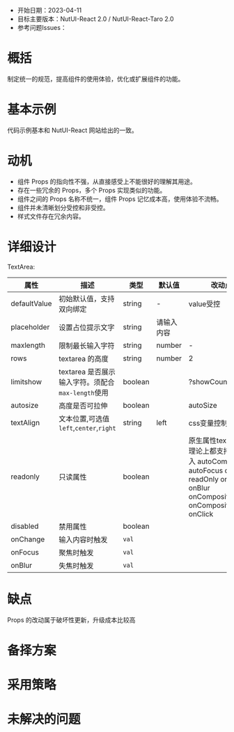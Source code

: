 - 开始日期：2023-04-11
- 目标主要版本：NutUI-React 2.0 / NutUI-React-Taro 2.0
- 参考问题Issues：

# 概括

制定统一的规范，提高组件的使用体验，优化或扩展组件的功能。


# 基本示例

代码示例基本和 NutUI-React 网站给出的一致。


# 动机

- 组件 Props 的指向性不强，从直接感受上不能很好的理解其用途。
- 存在一些冗余的 Props，多个 Props 实现类似的功能。
- 组件之间的 Props 名称不统一，组件 Props 记忆成本高，使用体验不流畅。
- 组件并未清晰划分受控和非受控。
- 样式文件存在冗余内容。


# 详细设计


TextArea:

| 属性 | 描述 | 类型 | 默认值 | 改动点 |
| --- | --- | --- | --- | --- |
| defaultValue | 初始默认值，支持双向绑定 | string | - | value受控 |
| placeholder | 设置占位提示文字 | string | 请输入内容 |  |
| maxlength | 限制最长输入字符 | string | number | - | maxLength |
| rows | textarea 的高度 | string | number | 2 | 可以理解为行数 |
| limitshow | textarea 是否展示输入字符。须配合`max-length`使用 | boolean |  | ?showCount? |
| autosize | 高度是否可拉伸 | boolean |  | autoSize |
| textAlign | 文本位置,可选值`left`,`center`,`right` | string | left | css变量控制 |
| readonly | 只读属性 | boolean |  | 原生属性textarea：理论上都支持用户传入   autoComplete autoFocus disabled readOnly onFocus   onBlur onCompositionStart onCompositionEnd onClick |
| disabled | 禁用属性 | boolean |  |  |
| onChange | 输入内容时触发 | `val` |  |  |
| onFocus | 聚焦时触发 | `val` |  |  |
| onBlur | 失焦时触发 | `val` |  |  |


# 缺点

Props 的改动属于破坏性更新，升级成本比较高

# 备择方案


# 采用策略


# 未解决的问题


